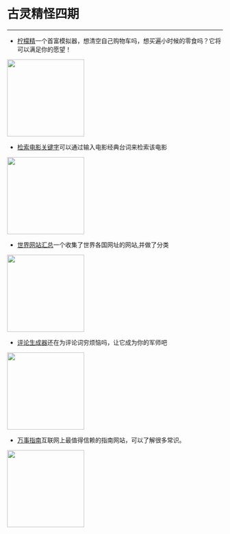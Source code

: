 # 古灵精怪四期
---

- [柠檬精](https://lemonjing.com/)一个首富模拟器，想清空自己购物车吗，想买遍小时候的零食吗？它将可以满足你的愿望！
<img width="180px" bor src="//qlhox0zpu.hn-bkt.clouddn.com/sfmnq.png">

- [检索电影关键字](https://www.whatismymovie.com/)可以通过输入电影经典台词来检索该电影
<img width="180px" bor src="//qlhox0zpu.hn-bkt.clouddn.com/jsdygjz.png">

- [世界网站汇总](http://www.world68.com/)一个收集了世界各国网址的网站,并做了分类
<img width="180px" bor src="//qlhox0zpu.hn-bkt.clouddn.com/gwwzdq.png">

- [评论生成器](https://haoduck.com/demo/tbpl.html)还在为评论词穷烦恼吗，让它成为你的军师吧
<img width="180px" bor src="//qlhox0zpu.hn-bkt.clouddn.com/plscq.png">

- [万事指南](https://zh.wikihow.com/%E9%A6%96%E9%A1%B5)互联网上最值得信赖的指南网站，可以了解很多常识。
<img width="180px" bor src="//qlhox0zpu.hn-bkt.clouddn.com/wszn.png">